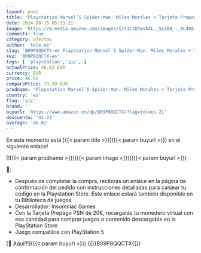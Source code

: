```yaml
---
layout: post
title: 'Playstation Marvel´S Spider-Man. Miles Morales + Tarjeta Prepago PSN 20€'
date: 2024-08-15 05:33:21
image: 'https://m.media-amazon.com/images/I/41CtDTmvbXL._SL500_._SL400_.jpg'
comments: true
category: ofertas
author: 'tole.es'
slug: 'B09P8QQCTX-es Playstation Marvel´S Spider-Man. Miles Morales + Tarjeta...'
sku: 'B09P8QQCTX-es'
tags: [ 'playstation','🇪🇸', ]
actualPrice: 46.62 EUR
currency: EUR
price: 46.62
comparePrice: 79.99 EUR
prodname: 'Playstation Marvel´S Spider-Man. Miles Morales + Tarjeta Prepago PSN 20€'
country: 'es'
flag: '🇪🇸'
brand: ''
buyurl: 'https://www.amazon.es/dp/B09P8QQCTX/?tag=tolees-21'
descuento: '41.72'
average: '46.62'
---
```


En este momento está [{{< param title >}}]({{< param buyurl >}}) en el siguiente enlace!

[![{{< param prodname >}}]({{< param image >}})]({{< param buyurl >}})

🔎:

- Después de completar la compra, recibirás un enlace en la página de confirmación del pedido con instrucciones detalladas para canjear tu código en la Playstation Store. Este enlace estará también disponible en tu Biblioteca de juegos
- Desarrollador: Insomniac Games
- Con la Tarjeta Prepago PSN de 20€, recargarás tu monedero virtual con esa cantidad para comprar juegos o contenido descargable en la PlayStation Store.
- Juego compatible con PlayStation 5

[🛒 Aquí!!!]({{< param buyurl >}})
{{<world>}}B09P8QQCTX{{</world>}}
